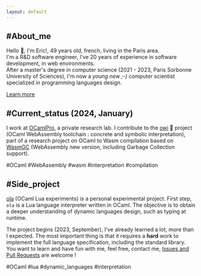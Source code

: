```yaml
---
layout: default
---
```


## #About_me

Hello 👋, I'm Eric!, 49 years old, french, living in the Paris area.\
I'm a R&D software engineer, I've 20 years of experience in software development, in web environments.\
After a master's degree in computer science (2021 - 2023, Paris Sorbonne University of Sciences),
I'm now a *young new ;-)* computer scientist specialized in programming languages design.

[Learn more](./eric-patrizio.html)

## #Current_status (2024, January)

I work at [OCamlPro](https://ocamlpro.com), a private research lab.
I contribute to the [owi](https://github.com/OCamlPro/owi/) 🐌 project
(OCaml WebAssembly toolchain : concrete and symbolic interpretation),
part of a research project on OCaml to Wasm compilation based on [WasmGC](https://github.com/WebAssembly/gc)
(WebAssembly new version, including Garbage Collection support).

#OCaml #WebAssembly #wasm #interpretation #compilation

## #Side_project

[ola](https://github.com/epatrizio/ola/) (OCaml Lua experiments) is a personal experimental project.
First step, `ola` is a Lua language interpreter written in OCaml.
The objective is to obtain a deeper understanding of dynamic languages design, such as typing at runtime.

The project begins (2023, September), I've already learned a lot, more than I expected.
The most important thing is that it requires a **hard** work to implement
the full language specification, including the standard library.
You want to learn and have fun with me, feel free, contact me,
[Issues and Pull Requests](https://github.com/epatrizio/ola/issues) are welcome !

#OCaml #lua #dynamic_languages #interpretation
